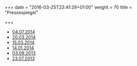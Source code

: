 +++
date = "2016-03-25T23:41:29+01:00"
weight = 70
title = "Pressespiegel"

+++
* [04.07.2014](http://www.oeins.de/mediathek/vod-stream/?tx_vod_videoondemand%5Bmedia%5D=1613&tx_vod_videoondemand%5Bmediafile%5D=201407041900_ForumPolitik.flv)
* [20.03.2014](http://www.nwzonline.de/interview/wie-das-spiel-stille-post_a_13,6,1876043902.html)
* [15.03.2014](http://www.nwzonline.de/oldenburg/wirtschaft/damit-nicht-jeder-mitliest_a_13,6,1581815915.html)
* [14.01.2014](http://www.nwzonline.de/interview/spionage-ist-kein-geheimnis-mehr-spionage-ist-kein-geheimnis-mehr_a_11,5,1743594347.html)
* [03.09.2013](http://www.nwzonline.de/digitale-welt/tausche-tempo-gegen-sicherheit_a_8,3,1430805645.html)
* [23.07.2013](http://www.nwzonline.de/digitale-welt/botschaften-im-zeichenwust-verstecken_a_7,2,2524859128.html)
